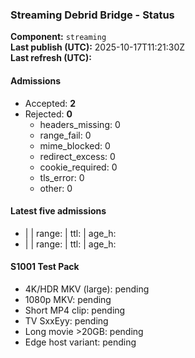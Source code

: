 ﻿### Streaming Debrid Bridge - Status

**Component:** `streaming`  
**Last publish (UTC):** 2025-10-17T11:21:30Z  
**Last refresh (UTC):** 

#### Admissions
- Accepted: **2**
- Rejected: **0**
  - headers_missing: 0
  - range_fail: 0
  - mime_blocked: 0
  - redirect_excess: 0
  - cookie_required: 0
  - tls_error: 0
  - other: 0

#### Latest five admissions
-  |  | range: | ttl: | age_h:
-  |  | range: | ttl: | age_h:

#### S1001 Test Pack
- 4K/HDR MKV (large): pending  
- 1080p MKV: pending  
- Short MP4 clip: pending  
- TV SxxEyy: pending  
- Long movie >20GB: pending  
- Edge host variant: pending